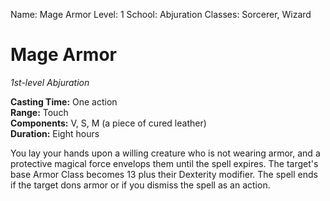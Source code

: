 Name: Mage Armor
Level: 1
School: Abjuration
Classes: Sorcerer, Wizard

# Mage Armor
_1st-level Abjuration_

**Casting Time:** One action    
**Range:** Touch    
**Components:** V, S, M (a piece of cured leather)    
**Duration:** Eight hours 

You lay your hands upon a willing creature who is not wearing armor, and a protective magical force envelops them until the spell expires. The target's base Armor Class becomes 13 plus their Dexterity modifier. The spell ends if the target dons armor or if you dismiss the spell as an action. 
